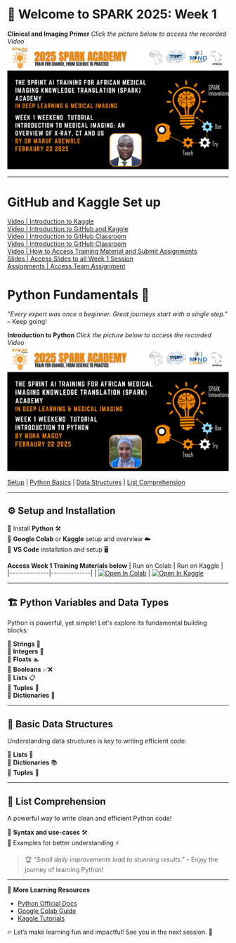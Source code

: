 
# 🚀 Welcome to SPARK 2025: Week 1 
**Clinical and Imaging Primer** _Click the picture below to access the recorded Video_
[![Introduction to medical imaging: An Overview of X-Ray, CT and US](https://github.com/SPARK-Academy-2025/SPARK-2025/blob/main/SPARK%202025%3A%20Week%201%20-%20Intro%20to%20Python/Introduction%20to%20medical%20imaging%3A%20An%20Overview%20of%20X-Ray%2C%20CT%20and%20US.png)](https://youtu.be/TnZL1HBI4VY)

---

# GitHub and Kaggle Set up
[Video | Introduction to Kaggle](https://youtu.be/0nKvu6x9dU4)    
[Video | Introduction to GitHub and Kaggle](https://youtu.be/XFfogAFQUPY)     
[Video | Introduction to GitHub Classroom](https://youtu.be/fkEFcZu9ItQ)   
[Video | Introduction to GitHub Classroom](https://youtu.be/fkEFcZu9ItQ)   
[Video | How to Access Training Material and Submit Assignments](https://youtu.be/_qSnp0ScHpk)   
[Slides | Access Slides to all Week 1 Session](https://github.com/SPARK-Academy-2025/SPARK-2025/tree/main/SPARK%202025%3A%20Week%201%20-%20Intro%20to%20Python/Week%201%20Slide)   
[Assignments | Access Team Assignment](https://classroom.github.com/a/_RCX3LWo)  

# Python Fundamentals 🐍  

*"Every expert was once a beginner. Great journeys start with a single step."* – Keep going!  

**Introduction to Python** _Click the picture below to access the recorded Video_
[![Introduction to Python](https://github.com/SPARK-Academy-2025/SPARK-2025/blob/main/SPARK%202025%3A%20Week%201%20-%20Intro%20to%20Python/Introduction%20to%20Python.png)](https://youtu.be/T9z8_yx6UEU)


[Setup](#setup-and-installation) | [Python Basics](#python-variables-and-data-types) | [Data Structures](#basic-data-structures) | [List Comprehension](#list-comprehension)

---

## ⚙️ Setup and Installation  
🔹 Install **Python** 🛠️  
🔹 **Google Colab** or **Kaggle** setup and overview ☁️  
🔹 **VS Code** installation and setup 🖥️  

**Access Week 1 Training Materials below**
| Run on Colab | Run on Kaggle |
|--------------|--------------|
| [![Open In Colab](https://colab.research.google.com/assets/colab-badge.svg)](https://colab.research.google.com/drive/1PhGuaWYsvf33KJaaPSA2nDfy2RFGEqST?usp=sharing) | [![Open In Kaggle](https://kaggle.com/static/images/open-in-kaggle.svg)](https://www.kaggle.com/code/aondonamoses/week-1-introduction-to-python)

---

## 🏗️ Python Variables and Data Types  
Python is powerful, yet simple! Let's explore its fundamental building blocks:  

🔹 **Strings** 📝  
🔹 **Integers** 🔢  
🔹 **Floats** 🏊  
🔹 **Booleans** ✅❌  
🔹 **Lists** 📋  
🔹 **Tuples** 🔗  
🔹 **Dictionaries** 📖  

---

## 📂 Basic Data Structures  
Understanding data structures is key to writing efficient code:  

🔹 **Lists** 📜  
🔹 **Dictionaries** 📚  
🔹 **Tuples** 🔗  

---

## 🚀 List Comprehension  
A powerful way to write clean and efficient Python code!  

🔹 **Syntax and use-cases** 🛠️  
🔹 Examples for better understanding ⚡  

> 🏆 *"Small daily improvements lead to stunning results."* – Enjoy the journey of learning Python!  

---
📖 **More Learning Resources**  
- [Python Official Docs](https://docs.python.org/3/)  
- [Google Colab Guide](https://colab.research.google.com/notebooks/intro.ipynb)  
- [Kaggle Tutorials]()  

🔥 Let’s make learning fun and impactful! See you in the next session. 🚀  
